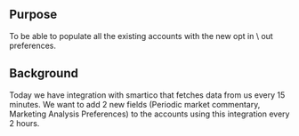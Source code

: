 ## Purpose

To be able to populate all the existing accounts with the new opt in \ out preferences.

## Background

Today we have integration with smartico that fetches data from us every 15 minutes.
We want to add 2 new fields (Periodic market commentary, Marketing Analysis Preferences) to the accounts using this integration every 2 hours.
